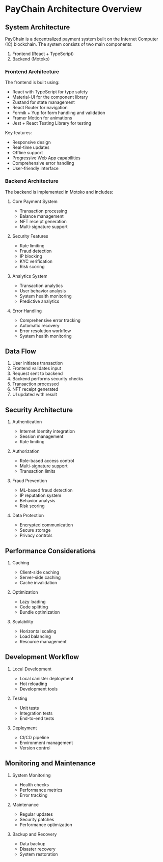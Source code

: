 # PayChain Architecture Overview

## System Architecture

PayChain is a decentralized payment system built on the Internet Computer (IC) blockchain. The system consists of two main components:

1. Frontend (React + TypeScript)
2. Backend (Motoko)

### Frontend Architecture

The frontend is built using:
- React with TypeScript for type safety
- Material-UI for the component library
- Zustand for state management
- React Router for navigation
- Formik + Yup for form handling and validation
- Framer Motion for animations
- Jest + React Testing Library for testing

Key features:
- Responsive design
- Real-time updates
- Offline support
- Progressive Web App capabilities
- Comprehensive error handling
- User-friendly interface

### Backend Architecture

The backend is implemented in Motoko and includes:

1. Core Payment System
   - Transaction processing
   - Balance management
   - NFT receipt generation
   - Multi-signature support

2. Security Features
   - Rate limiting
   - Fraud detection
   - IP blocking
   - KYC verification
   - Risk scoring

3. Analytics System
   - Transaction analytics
   - User behavior analysis
   - System health monitoring
   - Predictive analytics

4. Error Handling
   - Comprehensive error tracking
   - Automatic recovery
   - Error resolution workflow
   - System health monitoring

## Data Flow

1. User initiates transaction
2. Frontend validates input
3. Request sent to backend
4. Backend performs security checks
5. Transaction processed
6. NFT receipt generated
7. UI updated with result

## Security Architecture

1. Authentication
   - Internet Identity integration
   - Session management
   - Rate limiting

2. Authorization
   - Role-based access control
   - Multi-signature support
   - Transaction limits

3. Fraud Prevention
   - ML-based fraud detection
   - IP reputation system
   - Behavior analysis
   - Risk scoring

4. Data Protection
   - Encrypted communication
   - Secure storage
   - Privacy controls

## Performance Considerations

1. Caching
   - Client-side caching
   - Server-side caching
   - Cache invalidation

2. Optimization
   - Lazy loading
   - Code splitting
   - Bundle optimization

3. Scalability
   - Horizontal scaling
   - Load balancing
   - Resource management

## Development Workflow

1. Local Development
   - Local canister deployment
   - Hot reloading
   - Development tools

2. Testing
   - Unit tests
   - Integration tests
   - End-to-end tests

3. Deployment
   - CI/CD pipeline
   - Environment management
   - Version control

## Monitoring and Maintenance

1. System Monitoring
   - Health checks
   - Performance metrics
   - Error tracking

2. Maintenance
   - Regular updates
   - Security patches
   - Performance optimization

3. Backup and Recovery
   - Data backup
   - Disaster recovery
   - System restoration 